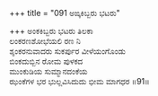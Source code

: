 +++
title = "091 ಅಙ್ಕಕಿಬ್ಬರು ಭಟರು"

+++
ಅಂಕಕಿಬ್ಬರು ಭಟರು ತಿಲಕಾ  
ಲಂಕರಣಶೋಭೆಯಲಿ ರಣ ನಿ  
ಶ್ಶಂಕರನುವಾದರು ಸುಕರ್ಪುರ ವೀಳೆಯಂಗೊಂಡು  
ಬಿಂಕದುಬ್ಬಿನ ರೋಮ ಪುಳಕದ  
ಮುಂಕುಡಿಯ ಸುಮ್ಮಾನದಂಕೆಯ  
ಝಂಕೆಗಳ ಭರ ಭುಲ್ಲವಿಸಿದುದು ಭೀಮ ಮಾಗಧರ     ॥91॥